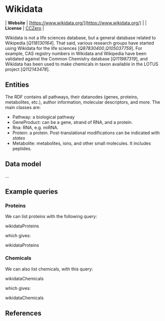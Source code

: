 # Wikidata

| **Website** | [https://www.wikidata.org/](https://www.wikidata.org/) |
| **License** | [CCZero](https://creativecommons.org/public-domain/cc0/) |

<topic>Wikidata</topic> is not a life sciences database, but a general database related to <topic>Wikipedia</topic> [<cite>Q118130164</cite>]. That said,
various research groups have started using Wikidata for the life sciences [<cite>Q87830400</cite>,<cite>Q105037759</cite>]. For example, CAS registry
numbers in Wikidata and Wikipedia have been validated against the Common Chemistry database [<cite>Q111987319</cite>], and Wikidata has been used to make
chemicals in taxon available in the LOTUS project [<cite>Q112143478</cite>].

## Entities

The RDF contains all pathways, their datanodes (genes, proteins, metabolites, etc.), author information, molecular descriptors,
and more. The main classes are:

* Pathway: a <topic>biological pathway</topic>
* GeneProduct: can be a <topic>gene</topic>, strand of <topic>RNA</topic>, and a <topic>protein</topic>.
* Rna: RNA, e.g. <topic>miRNA</topic>.
* Protein: a <topic>protein</topic>. Post-translational modifications can be indicated with *states*
* Metabolite: metabolites, ions, and other small molecules. It includes peptides.


## Data model

...

## Example queries

### Proteins

We can list proteins with the following query:

<sparql>wikidataProteins</sparql>

which gives:

<out>wikidataProteins</out>

### Chemicals

We can also list chemicals, with this query:

<sparql>wikidataChemicals</sparql>

which gives:

<out limit="10">wikidataChemicals</out>

## References

<references/>
